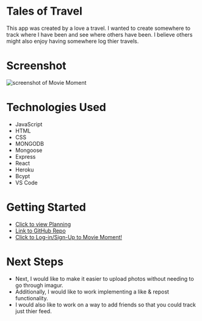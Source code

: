 # Tales of Travel 

This app was created by a love a travel. I wanted to create somewhere to track where I have been and see where others have been. I believe others might also enjoy having somewhere log thier travels. 

# Screenshot

![screenshot of Movie Moment](https://i.imgur.com/Xbu9ecY.png)


# Technologies Used

- JavaScript
- HTML
- CSS
- MONGODB 
- Mongoose 
- Express
- React 
- Heroku 
- Bcypt 
- VS Code 

# Getting Started

- [Click to view Planning](https://trello.com/b/RjUZpNC7/tot-tales-of-travel)
- [Link to GitHub Repo](https://github.com/maviles7/TOT)
- [Click to Log-in/Sign-Up to Movie Moment!](https://moviemoment-29fea78bd2db.herokuapp.com/)

# Next Steps

- Next, I would like to make it easier to upload photos without needing to go through imagur. 
- Additionally, I would like to work implementing a like & repost functionality. 
- I would also like to work on a way to add friends so that you could track just thier feed. 

